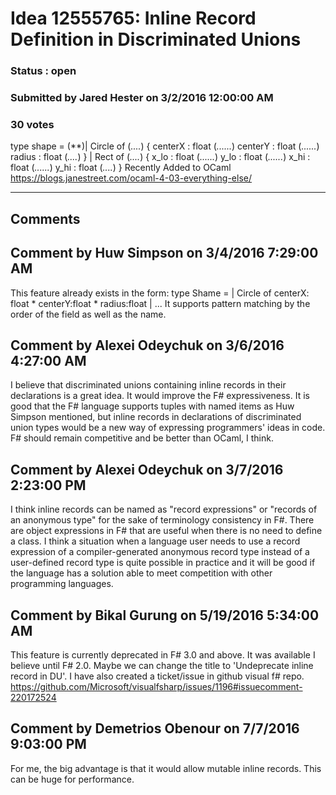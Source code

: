 # Idea 12555765: Inline Record Definition in Discriminated Unions #

### Status : open

### Submitted by Jared Hester on 3/2/2016 12:00:00 AM

### 30 votes

type shape =
(**)| Circle of
(*....*) { centerX : float
(*......*) centerY : float
(*......*) radius : float
(*....*) }
| Rect of
(*....*) { x_lo : float
(*......*) y_lo : float
(*......*) x_hi : float
(*......*) y_hi : float
(*....*) }
Recently Added to OCaml
https://blogs.janestreet.com/ocaml-4-03-everything-else/


------------------------
## Comments


## Comment by Huw Simpson on 3/4/2016 7:29:00 AM
This feature already exists in the form:
type Shame =
| Circle of centerX: float * centerY:float * radius:float
| ...
It supports pattern matching by the order of the field as well as the name.


## Comment by Alexei Odeychuk on 3/6/2016 4:27:00 AM
I believe that discriminated unions containing inline records in their declarations is a great idea. It would improve the F# expressiveness. It is good that the F# language supports tuples with named items as Huw Simpson mentioned, but inline records in declarations of discriminated union types would be a new way of expressing programmers' ideas in code. F# should remain competitive and be better than OCaml, I think.


## Comment by Alexei Odeychuk on 3/7/2016 2:23:00 PM
I think inline records can be named as "record expressions" or "records of an anonymous type" for the sake of terminology consistency in F#. There are object expressions in F# that are useful when there is no need to define a class. I think a situation when a language user needs to use a record expression of a compiler-generated anonymous record type instead of a user-defined record type is quite possible in practice and it will be good if the language has a solution able to meet competition with other programming languages.


## Comment by Bikal Gurung on 5/19/2016 5:34:00 AM
This feature is currently deprecated in F# 3.0 and above. It was available I believe until F# 2.0. Maybe we can change the title to 'Undeprecate inline record in DU'. I have also created a ticket/issue in github visual f# repo. https://github.com/Microsoft/visualfsharp/issues/1196#issuecomment-220172524


## Comment by Demetrios Obenour on 7/7/2016 9:03:00 PM
For me, the big advantage is that it would allow mutable inline records. This can be huge for performance.

